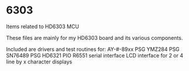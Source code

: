 # 6303
Items related to HD6303 MCU

These files are mainly for my HD6303 board and its various components.

Included are drivers and test routines for:
AY-#-89xx PSG
YMZ284 PSG
SN76489 PSG
HD6321 PIO
R6551 serial interface
LCD interface for 2 or 4 line by x character displays


